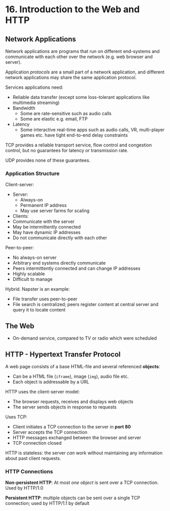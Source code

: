 # 16. Introduction to the Web and HTTP

## Network Applications

Network applications are programs that run on different end-systems and communicate with each other over the network (e.g. web browser and server).

Application *protocols* are a small part of a network application, and different network applications may share the same application protocol.

Services applications need:

- Reliable data transfer (except some loss-tolerant applications like multimedia streaming)
- Bandwidth
  - Some are rate-sensitive such as audio calls
  - Some are elastic e.g. email, FTP
- Latency
  - Some interactive real-time apps such as audio calls, VR, multi-player games etc. have tight end-to-end delay constraints

TCP provides a reliable transport service, flow control and congestion control, but no guarantees for latency or transmission rate.

UDP provides none of these guarantees.

### Application Structure

Client-server:

- Server:
  - Always-on
  - Permanent IP address
  - May use server farms for scaling
- Clients:
- Communicate with the server
- May be intermittently connected
- May have dynamic IP addresses
- Do not communicate directly with each other

Peer-to-peer:

- No always-on server
- Arbitrary end systems directly communicate
- Peers intermittently connected and can change IP addresses
- Highly scalable
- Difficult to manage

Hybrid. Napster is an example:

- File transfer uses peer-to-peer
- File search is centralized; peers register content at central server and query it to locate content

## The Web

- On-demand service, compared to TV or radio which were scheduled

## HTTP - Hypertext Transfer Protocol

A web page consists of a base HTML-file and several referenced **objects**:

- Can be a HTML file (`iframe`), image (`img`), audio file etc.
- Each object is addressable by a URL

HTTP uses the client-server model:

- The browser requests, receives and displays web objects
- The server sends objects in response to requests

Uses TCP:

- Client initiates a TCP connection to the server in **port 80**
- Server accepts the TCP connection
- HTTP messages exchanged between the browser and server
- TCP connection closed

HTTP is stateless: the server *can* work without maintaining any information about past client requests.

### HTTP Connections

**Non-persistent HTTP**: At most *one object* is sent over a TCP connection. Used by HTTP/1.0

**Persistent HTTP**: multiple objects can be sent over a single TCP connection; used by HTTP/1.1 by default
